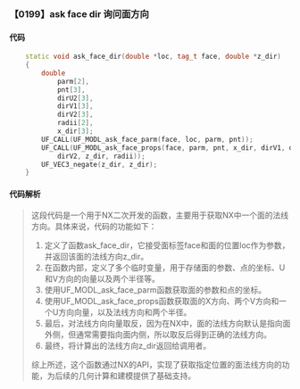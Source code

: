 ### 【0199】ask face dir 询问面方向

#### 代码

```cpp
    static void ask_face_dir(double *loc, tag_t face, double *z_dir)  
    {  
        double  
            parm[2],  
            pnt[3],  
            dirU2[3],  
            dirV1[3],  
            dirV2[3],  
            radii[2],  
            x_dir[3];  
        UF_CALL(UF_MODL_ask_face_parm(face, loc, parm, pnt));  
        UF_CALL(UF_MODL_ask_face_props(face, parm, pnt, x_dir, dirV1, dirU2,  
            dirV2, z_dir, radii));  
        UF_VEC3_negate(z_dir, z_dir);  
    }

```

#### 代码解析

> 这段代码是一个用于NX二次开发的函数，主要用于获取NX中一个面的法线方向。具体来说，代码的功能如下：
>
> 1. 定义了函数ask_face_dir，它接受面标签face和面的位置loc作为参数，并返回该面的法线方向z_dir。
> 2. 在函数内部，定义了多个临时变量，用于存储面的参数、点的坐标、U和V方向的向量以及两个半径等。
> 3. 使用UF_MODL_ask_face_parm函数获取面的参数和点的坐标。
> 4. 使用UF_MODL_ask_face_props函数获取面的X方向、两个V方向和一个U方向向量，以及法线方向和两个半径。
> 5. 最后，对法线方向向量取反，因为在NX中，面的法线方向默认是指向面外侧，但通常需要指向面内侧，所以取反后得到正确的法线方向。
> 6. 最终，将计算出的法线方向z_dir返回给调用者。
>
> 综上所述，这个函数通过NX的API，实现了获取指定位置的面法线方向的功能，为后续的几何计算和建模提供了基础支持。
>
